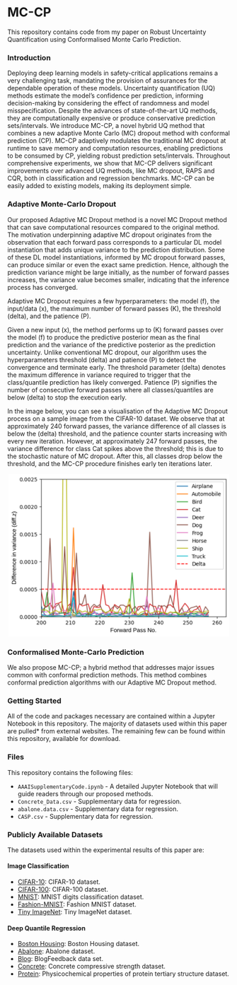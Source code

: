 # MC-CP
This repository contains code from my paper on Robust Uncertainty Quantification using Conformalised Monte Carlo Prediction.

### Introduction
Deploying deep learning models in safety-critical applications remains a very challenging task, mandating the provision of assurances for the dependable operation of these models. Uncertainty quantification (UQ) methods estimate the model’s confidence per prediction, informing decision-making by considering the effect of randomness and model misspecification. Despite the advances of state-of-the-art UQ methods, they are computationally expensive or produce conservative prediction sets/intervals. We introduce MC-CP, a novel hybrid UQ method that combines a new adaptive Monte Carlo (MC) dropout method with conformal prediction (CP). MC-CP adaptively modulates the traditional MC dropout at runtime to save memory and computation resources, enabling predictions to be consumed by CP, yielding robust prediction sets/intervals. Throughout comprehensive experiments, we show that MC-CP delivers significant improvements over advanced UQ methods, like MC dropout, RAPS and CQR, both in classification and regression benchmarks. MC-CP can be easily added to existing models, making its deployment simple.

### Adaptive Monte-Carlo Dropout
Our proposed Adaptive MC Dropout method is a novel MC Dropout method that can save computational resources compared to the original method. The motivation underpinning adaptive MC dropout originates from the observation that each forward pass corresponds to a particular DL model instantiation that adds unique variance to the prediction distribution. Some of these DL model instantiations, informed by MC dropout forward passes, can produce similar or even the exact same prediction. Hence, although the prediction variance might be large initially, as the number of forward passes increases, the variance value becomes smaller, indicating that the inference process has converged.

Adaptive MC Dropout requires a few hyperparameters: the model (f), the input/data (x), the maximum number of forward passes (K), the threshold (delta), and the patience (P).

Given a new input (x), the method performs up to (K) forward passes over the model (f) to produce the predictive posterior mean as the final prediction and the variance of the predictive posterior as the prediction uncertainty. Unlike conventional MC dropout, our algorithm uses the hyperparameters threshold (delta) and patience (P) to detect the convergence and terminate early. The threshold parameter (delta) denotes the maximum difference in variance required to trigger that the class/quantile prediction has likely converged. Patience (P) signifies the number of consecutive forward passes where all classes/quantiles are below (delta) to stop the execution early.

In the image below, you can see a visualisation of the Adaptive MC Dropout process on a sample image from the CIFAR-10 dataset. We observe that at approximately 240 forward passes, the variance difference of all classes is below the (delta) threshold, and the patience counter starts increasing with every new iteration. However, at approximately 247 forward passes, the variance difference for class Cat spikes above the threshold; this is due to the stochastic nature of MC dropout. After this, all classes drop below the threshold, and the MC-CP procedure finishes early ten iterations later.

<p align="center">
  <img src="VarianceConvergenceV3.png" alt="Convergence of Variance" width="500"/>
</p>

### Conformalised Monte-Carlo Prediction
We also propose MC-CP; a hybrid method that addresses major issues common with conformal prediction methods. This method combines conformal prediction algorithms with our Adaptive MC Dropout method.

### Getting Started
All of the code and packages necessary are contained within a Jupyter Notebook in this repository. The majority of datasets used within this paper are pulled* from external websites. The remaining few can be found within this repository, available for download.

### Files
This repository contains the following files:
* `AAAISupplementaryCode.ipynb` - A detailed Jupyter Notebook that will guide readers through our proposed methods.
* `Concrete_Data.csv` - Supplementary data for regression.
* `abalone.data.csv` - Supplementary data for regression.
* `CASP.csv` - Supplementary data for regression.

### Publicly Available Datasets
The datasets used within the experimental results of this paper are:
#### Image Classification
* [CIFAR-10](https://www.cs.toronto.edu/~kriz/cifar.html): CIFAR-10 dataset.
* [CIFAR-100](https://www.cs.toronto.edu/~kriz/cifar.html): CIFAR-100 dataset.
* [MNIST](https://keras.io/api/datasets/mnist/): MNIST digits classification dataset.
* [Fashion-MNIST](https://keras.io/api/datasets/fashion_mnist/): Fashion MNIST dataset.
* [Tiny ImageNet](https://huggingface.co/datasets/zh-plus/tiny-imagenet): Tiny ImageNet dataset.

#### Deep Quantile Regression
* [Boston Housing](https://www.cs.toronto.edu/~delve/data/boston/bostonDetail.html): Boston Housing dataset.
* [Abalone](http://archive.ics.uci.edu/dataset/1/abalone): Abalone dataset.
* [Blog](https://archive.ics.uci.edu/ml/datasets/BlogFeedback): BlogFeedback data set.
* [Concrete](http://archive.ics.uci.edu/ml/datasets/concrete+compressive+strength): Concrete compressive strength dataset.
* [Protein](https://archive.ics.uci.edu/ml/datasets/Physicochemical+Properties+of+Protein+Tertiary+Structure): Physicochemical properties of protein tertiary structure dataset.
